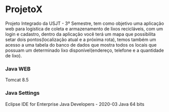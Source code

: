 # ProjetoX
Projeto Integrado da USJT - 3º Semestre, tem como objetivo uma aplicação web para logistica de coleta e armazenamento de lixos recicláveis, 
com um login e cadastro, dentro da aplicação você terá um mapa que possibilita setar dois pontos(localização atual e a próxima rota),
temos também um acesso a uma tabela do banco de dados que mostra todos os locais que possuam um determinado lixo disponível(endereço, 
telefone e a quantidade de lixo).

### Java WEB
Tomcat 8.5


### Java Settings
Eclipse IDE for Enterprise Java Developers - 2020-03
Java 64 bits
